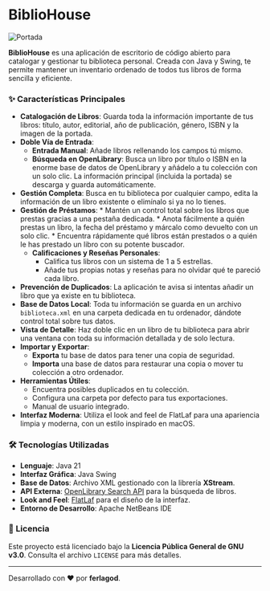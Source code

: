 # BiblioHouse    
![Portada](https://imgur.com/CJOQvUS.png)


**BiblioHouse** es una aplicación de escritorio de código abierto para catalogar y gestionar tu biblioteca personal. Creada con Java y Swing, te permite mantener un inventario ordenado de todos tus libros de forma sencilla y eficiente.

### ✨ Características Principales

* **Catalogación de Libros**: Guarda toda la información importante de tus libros: título, autor, editorial, año de publicación, género, ISBN y la imagen de la portada.
* **Doble Vía de Entrada**:
    * **Entrada Manual**: Añade libros rellenando los campos tú mismo.
    * **Búsqueda en OpenLibrary**: Busca un libro por título o ISBN en la enorme base de datos de OpenLibrary y añádelo a tu colección con un solo clic. La información principal (incluida la portada) se descarga y guarda automáticamente.
* **Gestión Completa**: Busca en tu biblioteca por cualquier campo, edita la información de un libro existente o elimínalo si ya no lo tienes.
* **Gestión de Préstamos**:
      * Mantén un control total sobre los libros que prestas gracias a una pestaña dedicada.
      * Anota fácilmente a quién prestas un libro, la fecha del préstamo y márcalo como devuelto con un solo clic.
      * Encuentra rápidamente qué libros están prestados o a quién le has prestado un libro con su potente buscador.
  * **Calificaciones y Reseñas Personales**:
       * Califica tus libros con un sistema de 1 a 5 estrellas.
       * Añade tus propias notas y reseñas para no olvidar qué te pareció cada libro.
* **Prevención de Duplicados**: La aplicación te avisa si intentas añadir un libro que ya existe en tu biblioteca.
* **Base de Datos Local**: Toda tu información se guarda en un archivo `biblioteca.xml` en una carpeta dedicada en tu ordenador, dándote control total sobre tus datos.
* **Vista de Detalle**: Haz doble clic en un libro de tu biblioteca para abrir una ventana con toda su información detallada y de solo lectura.
* **Importar y Exportar**:
    * **Exporta** tu base de datos para tener una copia de seguridad.
    * **Importa** una base de datos para restaurar una copia o mover tu colección a otro ordenador.
* **Herramientas Útiles**:
    * Encuentra posibles duplicados en tu colección.
    * Configura una carpeta por defecto para tus exportaciones.
    * Manual de usuario integrado.
* **Interfaz Moderna**: Utiliza el look and feel de FlatLaf para una apariencia limpia y moderna, con un estilo inspirado en macOS.

### 🛠️ Tecnologías Utilizadas

* **Lenguaje**: Java 21
* **Interfaz Gráfica**: Java Swing
* **Base de Datos**: Archivo XML gestionado con la librería **XStream**.
* **API Externa**: [OpenLibrary Search API](https://openlibrary.org/dev/docs/api/search) para la búsqueda de libros.
* **Look and Feel**: [FlatLaf](https://www.formdev.com/flatlaf/) para el diseño de la interfaz.
* **Entorno de Desarrollo**: Apache NetBeans IDE

### 📄 Licencia

Este proyecto está licenciado bajo la **Licencia Pública General de GNU v3.0**. Consulta el archivo `LICENSE` para más detalles.

---

Desarrollado con ❤️ por **ferlagod**.
